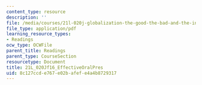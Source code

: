 ```yaml
---
content_type: resource
description: ''
file: /media/courses/21l-020j-globalization-the-good-the-bad-and-the-in-between-fall-2016/8c127ccde767e02bafefe4a4b8729317_21L_020Jf16_EffectiveOralPres.pdf
file_type: application/pdf
learning_resource_types:
- Readings
ocw_type: OCWFile
parent_title: Readings
parent_type: CourseSection
resourcetype: Document
title: 21L_020Jf16_EffectiveOralPres
uid: 8c127ccd-e767-e02b-afef-e4a4b8729317
---
```

